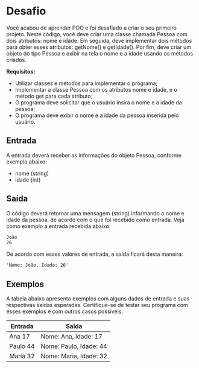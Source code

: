# Desafio

Você acabou de aprender POO e foi desafiado a criar o seu primeiro projeto. Neste código, você deve criar uma classe chamada Pessoa com dois atributos: nome e idade. Em seguida, deve implementar dois métodos para obter esses atributos: getNome() e getIdade(). Por fim, deve criar um objeto do tipo Pessoa e exibir na tela o nome e a idade usando os métodos criados.

**Requisitos:**

- Utilizar classes e métodos para implementar o programa;
- Implementar a classe Pessoa com os atributos nome e idade, e o método get para cada atributo;
- O programa deve solicitar que o usuário insira o nome e a idade da pessoa;
- O programa deve exibir o nome e a idade da pessoa inserida pelo usuário.

## Entrada

A entrada deverá receber as informações do objeto Pessoa, conforme exemplo abaixo:

- nome (string)
- idade (int)

## Saída

O código deverá retornar uma mensagem (string) informando o nome e idade da pessoa, de acordo com o que foi recebido como entrada. Veja como exemplo a entrada recebida abaixo:

```cmd
João
26
```

De acordo com esses valores de entrada, a saída ficará desta maneira:

```cmd
'Nome: João, Idade: 26'
```

## Exemplos

A tabela abaixo apresenta exemplos com alguns dados de entrada e suas respectivas saídas esperadas. Certifique-se de testar seu programa com esses exemplos e com outros casos possíveis.

| Entrada | Saída |
|---------|-------|
| Ana 17 | Nome: Ana, Idade: 17 |
| Paulo 44 | Nome: Paulo, Idade: 44 |
| Maria 32 | Nome: Maria, Idade: 32 |
